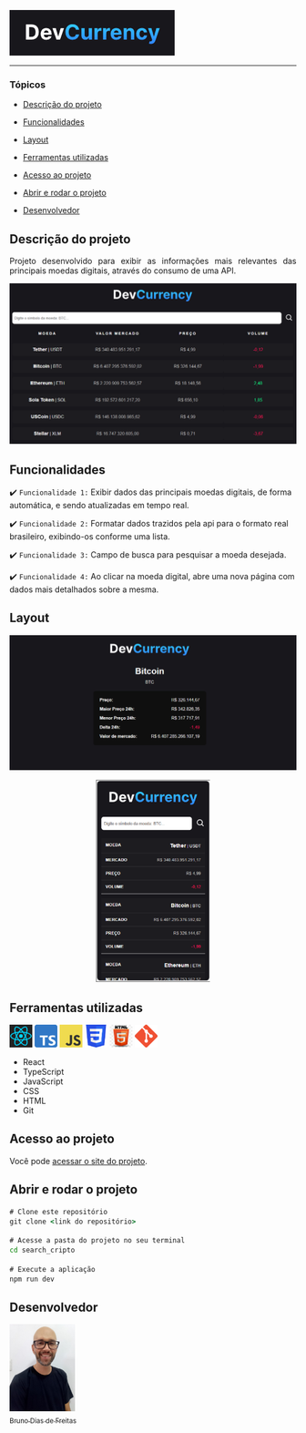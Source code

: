 ![logo DevCurrency](./src/assets/images/img4.png)

<hr>

### Tópicos

- [Descrição do projeto](#descrição-do-projeto)

- [Funcionalidades](#funcionalidades)

- [Layout](#layout)

- [Ferramentas utilizadas](#ferramentas-utilizadas)

- [Acesso ao projeto](#acesso-ao-projeto)

- [Abrir e rodar o projeto](#abrir-e-rodar-o-projeto)

- [Desenvolvedor](#desenvolvedor)

## Descrição do projeto

<p align="justify">
 Projeto desenvolvido para exibir as informações mais relevantes das principais moedas digitais, através do consumo de uma API.

![layout página principal](./src/assets/images/img1.png)

</p>

## Funcionalidades

:heavy_check_mark: `Funcionalidade 1:` Exibir dados das principais moedas digitais, de forma automática, e sendo atualizadas em tempo real.

:heavy_check_mark: `Funcionalidade 2:` Formatar dados trazidos pela api para o formato real brasileiro, exibindo-os conforme uma lista.

:heavy_check_mark: `Funcionalidade 3:` Campo de busca para pesquisar a moeda desejada.

:heavy_check_mark: `Funcionalidade 4:` Ao clicar na moeda digital, abre uma nova página com dados mais detalhados sobre a mesma.

## Layout

<div align="center">

![layout página após a busca por uma moeda específica](./src/assets/images/img2.png)

<img style='width:200px' src='./src/assets/images/img3.png' alt='layout responsivo para celular'>

  </div>

###

## Ferramentas utilizadas

<a href="https://react.dev/" style='text-decoration:none' target="_blank"> <img src="./src/assets/images/react.png" alt="react" width="40" height="40"/> </a>
<a href="https://www.typescriptlang.org/" style='text-decoration:none' target="_blank"> <img src="./src/assets/images/Typescript.png" alt="typescript" width="40" height="40"/> </a><a href="https://www.javascript.com/" style='text-decoration:none' target="_blank"> <img src="./src/assets/images/javascript.png" alt="javascript" width="40" height="40"/> </a><a href="https://www.w3schools.com/cssref/index.php" style='text-decoration:none' target="_blank"> <img src="./src/assets/images/css.png" alt="css" width="40" height="40"/> </a><a href="https://html.com/" style='text-decoration:none' target="_blank"> <img src="./src/assets/images/html.jpeg" alt="html" width="40" height="40"/> </a><a href="https://git-scm.com/" style='text-decoration:none' target="_blank"> <img src="./src/assets/images/git.png" alt="html" width="40" height="40"/> </a>

- React
- TypeScript
- JavaScript
- CSS
- HTML
- Git

###

## Acesso ao projeto

Você pode [acessar o site do projeto](https://search-cripto-dias.vercel.app/).

## Abrir e rodar o projeto

```cmd
# Clone este repositório
git clone <link do repositório>

# Acesse a pasta do projeto no seu terminal
cd search_cripto

# Execute a aplicação
npm run dev
```

## Desenvolvedor

[<img src="./src/assets/images/bruno.jpg" width=115><br><sub>Bruno Dias de Freitas</sub>](https://github.com/diasbrunodev)
